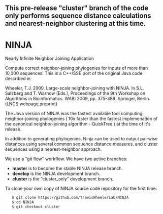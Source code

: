 ## This pre-release "cluster" branch of the code only performs sequence distance calculations and nearest-neighbor clustering at this time.

# NINJA
Nearly Infinite Neighbor Joining Application

Compute correct neighbor-joining phylogenies for inputs of more than 10,000 sequences.  This is a C++/SSE port
of the original Java code described in:

Wheeler, T.J. 2009. Large-scale neighbor-joining with NINJA. In S.L. Salzberg and T. Warnow (Eds.), 
Proceedings of the 9th Workshop on Algorithms in Bioinformatics. 
WABI 2009, pp. 375-389. Springer, Berlin. (LNCS webpage,preprint)

The Java version of NINJA was the fastest available tool computing neighbor-joining phylogenies ( 10x faster than the fastest implemenation of the canonical neighbor-joining algorithm - QuickTree ) at the time of it's release.

In addition to generating phylogenies, Ninja can be used to output pairwise distances using several
common sequence distance measures, and cluster sequences using a nearest-neighbor approach.
 
We use a "git flow" workflow. We have two active branches:
 * **master** is to become the stable NINJA release branch. 
 * **develop** is the NINJA development branch.
 * **cluster** is the "cluster_only" development branch.


To clone your own copy of NINJA source code repository for the first time:

```bash
   $ git clone https://github.com/TravisWheelerLab/NINJA
   $ cd NINJA
   $ git checkout cluster
```

